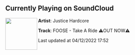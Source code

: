 ## Currently Playing on SoundCloud

[<img align="left" width="100" src="https://i1.sndcdn.com/artworks-oOYRy1NMRlxC60L1-CJmtYA-t500x500.jpg">](https://soundcloud.com/justicehardcore/foose-take-a-ride-out-now)

**Artist**: Justice Hardcore 

**Track**: FOOSE - Take A Ride ⚠️OUT NOW⚠️

Last updated at 04/12/2022 17:52
